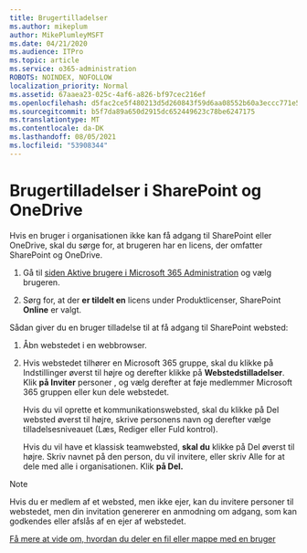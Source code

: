```yaml
---
title: Brugertilladelser
ms.author: mikeplum
author: MikePlumleyMSFT
ms.date: 04/21/2020
ms.audience: ITPro
ms.topic: article
ms.service: o365-administration
ROBOTS: NOINDEX, NOFOLLOW
localization_priority: Normal
ms.assetid: 67aaea23-025c-4af6-a826-bf97cec216ef
ms.openlocfilehash: d5fac2ce5f480213d5d260843f59d6aa08552b60a3eccc771e5eb3f7aa814b66
ms.sourcegitcommit: b5f7da89a650d2915dc652449623c78be6247175
ms.translationtype: MT
ms.contentlocale: da-DK
ms.lasthandoff: 08/05/2021
ms.locfileid: "53908344"
---
```

# <a name="user-permissions-in-sharepoint-and-onedrive"></a>Brugertilladelser i SharePoint og OneDrive

Hvis en bruger i organisationen ikke kan få adgang til SharePoint eller OneDrive, skal du sørge for, at brugeren har en licens, der omfatter SharePoint og OneDrive. 
  
1. Gå til [siden Aktive brugere i Microsoft 365 Administration](https://portal.office.com/adminportal/home#/users) og vælg brugeren. 
    
2. Sørg for, at der **er tildelt en** licens under Produktlicenser, SharePoint **Online** er valgt. 
    
 Sådan giver du en bruger tilladelse til at få adgang til SharePoint websted: 
  
1. Åbn webstedet i en webbrowser.
    
2. Hvis webstedet tilhører en Microsoft 365 gruppe, skal du klikke på Indstillinger øverst til højre og derefter klikke på **Webstedstilladelser**. Klik **på Inviter** personer , og vælg derefter at føje medlemmer Microsoft 365 gruppen eller kun dele webstedet. 
    
    Hvis du vil  oprette et kommunikationswebsted, skal du klikke på Del websted øverst til højre, skrive personens navn og derefter vælge tilladelsesniveauet (Læs, Rediger eller Fuld kontrol). 
    
    Hvis du vil have et klassisk teamwebsted, **skal du** klikke på Del øverst til højre. Skriv navnet på den person, du vil invitere, eller skriv Alle for at dele med alle i organisationen. Klik **på Del.**
    
> [!NOTE]
> Hvis du er medlem af et websted, men ikke ejer, kan du invitere personer til webstedet, men din invitation genererer en anmodning om adgang, som kan godkendes eller afslås af en ejer af webstedet. 
  
[Få mere at vide om, hvordan du deler en fil eller mappe med en bruger](https://go.microsoft.com/fwlink/?linkid=533408)
  

